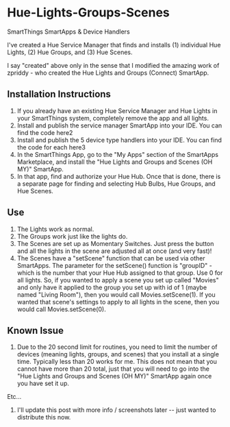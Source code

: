 # Hue-Lights-Groups-Scenes
SmartThings SmartApps &amp; Device Handlers


I've created a Hue Service Manager that finds and installs (1) individual Hue Lights, (2) Hue Groups, and (3) Hue Scenes.

I say "created" above only in the sense that I modified the amazing work of zpriddy - who created the Hue Lights and Groups (Connect) SmartApp.



Installation Instructions
--------
1. If you already have an existing Hue Service Manager and Hue Lights in your SmartThings system, completely remove the app and all lights.
2. Install and publish the service manager SmartApp into your IDE. You can find the code here2
3. Install and publish the 5 device type handlers into your IDE. You can find the code for each here3
4. In the SmartThings App, go to the "My Apps" section of the SmartApps Marketplace, and install the "Hue Lights and Groups and Scenes (OH MY)" SmartApp.
5. In that app, find and authorize your Hue Hub. Once that is done, there is a separate page for finding and selecting Hub Bulbs, Hue Groups, and Hue Scenes.

Use
--------
1. The Lights work as normal.
2. The Groups work just like the lights do.
3. The Scenes are set up as Momentary Switches. Just press the button and all the lights in the scene are adjusted all at once (and very fast)!
4. The Scenes have a "setScene" function that can be used via other SmartApps. The parameter for the setScene() function is "groupID" - which is the number that your Hue Hub assigned to that group. Use 0 for all lights. So, if you wanted to apply a scene you set up called "Movies" and only have it applied to the group you set up with id of 1 (maybe named "Living Room"), then you would call Movies.setScene(1). If you wanted that scene's settings to apply to all lights in the scene, then you would call Movies.setScene(0).

Known Issue
--------
1. Due to the 20 second limit for routines, you need to limit the number of devices (meaning lights, groups, and scenes) that you install at a single time. Typically less than 20 works for me. This does not mean that you cannot have more than 20 total, just that you will need to go into the "Hue Lights and Groups and Scenes (OH MY)" SmartApp again once you have set it up.

Etc...
1. I'll update this post with more info / screenshots later -- just wanted to distribute this now.

